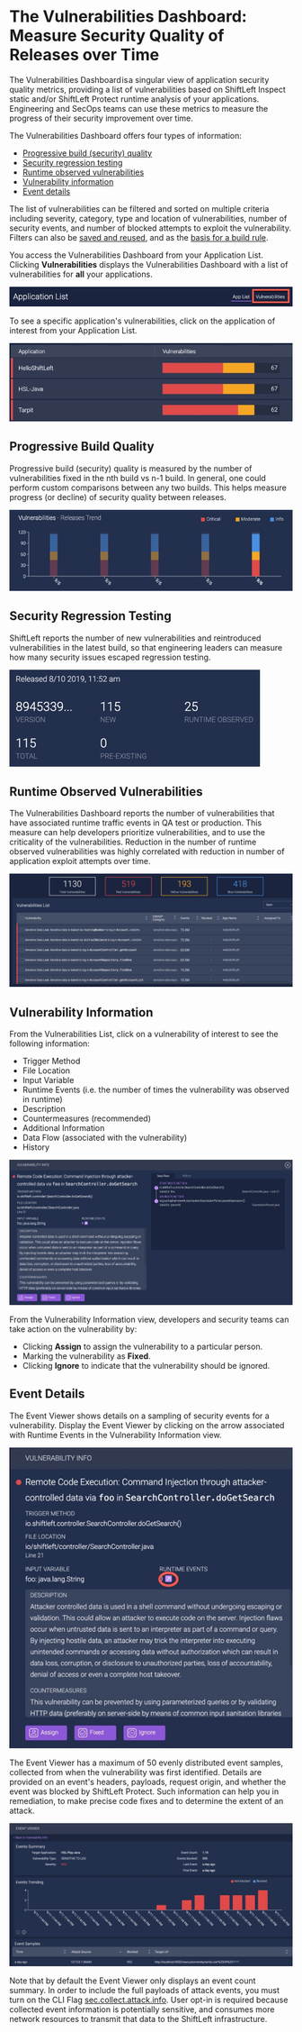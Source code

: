 # The Vulnerabilities Dashboard: Measure Security Quality of Releases over Time

The Vulnerabilities Dashboard is a singular view of application security quality metrics, providing a list of vulnerabilities based on ShiftLeft Inspect static and/or ShiftLeft Protect runtime analysis of your applications. Engineering and SecOps teams can use these metrics to measure the progress of their security improvement over time.

The Vulnerabilities Dashboard offers four types of information:

* [Progressive build (security) quality](#progressive-build-quality)
* [Security regression testing](#security-regression-testing)
* [Runtime observed vulnerabilities](#runtime-observed-vulnerabilities)
* [Vulnerability information](#vulnerability-information)
* [Event details](#event-details)

The list of vulnerabilities can be filtered and sorted on multiple criteria including severity, category, type and location of vulnerabilities, number of security events, and number of blocked attempts to exploit the vulnerability. Filters can also be [saved and reused](../inspect/filter-results.md), and as the [basis for a build rule](../inspect/tag-build.md).

You access the Vulnerabilities Dashboard from your Application List. Clicking **Vulnerabilities** displays the Vulnerabilities Dashboard with a list of vulnerabilities for **all** your applications. 

![Click Vulnerabilities from Application List](img/vulnerabilities-link.jpg)

To see a specific application's vulnerabilities, click on the application of interest from your Application List.

![Your Applications](img/app-list.jpg)

## Progressive Build Quality

Progressive build (security) quality is measured by the number of vulnerabilities fixed in the nth build vs n-1 build. In general, one could perform custom comparisons between any two builds. This helps measure progress (or decline) of security quality between releases.

![Vulnerabilities - Releases Trend](img/releases-trend.jpg)

## Security Regression Testing

ShiftLeft reports the number of new vulnerabilities and reintroduced vulnerabilities in the latest build, so that engineering leaders can measure how many security issues escaped regression testing.

![Security Regression Testing](img/releases-metrics.jpg)

## Runtime Observed Vulnerabilities

The Vulnerabilities Dashboard reports the number of vulnerabilities that have associated runtime traffic events in QA test or production. This measure can help developers prioritize vulnerabilities, and to use the criticality of the vulnerabilities. Reduction in the number of runtime observed vulnerabilities was highly correlated with reduction in number of application exploit attempts over time.

![Vulnerability Listing](img/list-vulnearbilities.jpg)

## Vulnerability Information

From the Vulnerabilities List, click on a vulnerability of interest to see the following information:

* Trigger Method
* File Location
* Input Variable
* Runtime Events (i.e. the number of times the vulnerability was observed in runtime)
* Description
* Countermeasures (recommended)
* Additional Information
* Data Flow (associated with the vulnerability)
* History

![Vulnerability Information](img/vulnerability-info.jpg)

From the Vulnerability Information view, developers and security teams can take action on the vulnerability by:

* Clicking **Assign** to assign the vulnerability to a particular person.
* Marking the vulnerability as **Fixed**.
* Clicking **Ignore** to indicate that the vulnerability should be ignored.

## Event Details

The Event Viewer shows details on a sampling of security events for a vulnerability. Display the Event Viewer by clicking on the arrow associated with Runtime Events in the Vulnerability Information view.  

![Event Summary](img/open-viewer.jpg)

The Event Viewer has a maximum of 50 evenly distributed event samples, collected from when the vulnerability was first identified. Details are provided on an event's headers, payloads, request origin, and whether the event was blocked by ShiftLeft Protect. Such information can help you in remediation, to make precise code fixes and to determine the extent of an attack. 

![Event Viewer](img/viewer-events.jpg)

Note that by default the Event Viewer only displays an event count summary. In order to include the full payloads of attack events, you must turn on the CLI Flag [sec.collect.attack.info](../protect-java/configuring-the-microagent.md#collect-attack-information). User opt-in is required because collected event information is potentially sensitive, and consumes more network resources to transmit that data to the ShiftLeft infrastructure.
